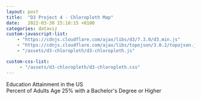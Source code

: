 ```yaml
---
layout: post 
title:  "D3 Project 4 - Chloropleth Map"
date:   2022-03-30 15:18:15 +0100
categories: dataviz
custom-javascript-list:
    - "https://cdnjs.cloudflare.com/ajax/libs/d3/7.3.0/d3.min.js"
    - "https://cdnjs.cloudflare.com/ajax/libs/topojson/3.0.2/topojson.js"
    - "/assets/d3-chloropleth/d3-chloropleth.js"

custom-css-list:
     - "/assets/d3-chloropleth/d3-chloropleth.css" 
---
```

<div id="title">Education Attainment in the US</div>
<div id="description">Percent of Adults Age 25% with a Bachelor's Degree or Higher</div>
<div id="viz"></div>
